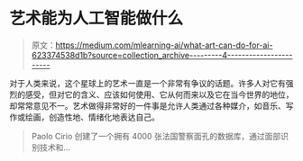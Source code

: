 # 艺术能为人工智能做什么

> 原文：<https://medium.com/mlearning-ai/what-art-can-do-for-ai-623374538d1b?source=collection_archive---------4----------------------->

对于人类来说，这个星球上的艺术一直是一个非常有争议的话题。许多人对它有强烈的感受，但对它的含义、应该如何使用、它从何而来以及它在当今世界的地位，却常常意见不一。艺术做得非常好的一件事是允许人类通过各种媒介，如音乐、写作或绘画，创造性地、情绪化地表达自己。

> Paolo Cirio 创建了一个拥有 4000 张法国警察面孔的数据库，通过面部识别技术和…